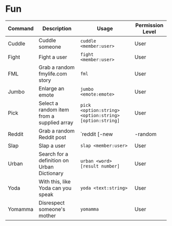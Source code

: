 # Fun

Command | Description | Usage | Permission Level
--------|-------------|-------|-----------------
Cuddle | Cuddle someone | `cuddle <member:user>` | User
Fight | Fight a user | `fight <member:user>` | User
FML | Grab a random fmylife.com story | `fml` | User
Jumbo | Enlarge an emote | `jumbo <emote:emote>` | User
Pick | Select a random item from a supplied array | `pick <option:string> <option:string> [option:string]` | User
Reddit | Grab a random Reddit post | `reddit [-new|-random|-hot|-top] [subreddit]` | User
Slap | Slap a user | `slap <member:user>` | User
Urban | Search for a definition on Urban Dictionary | `urban <word> [result number]` | User
Yoda | With this, like Yoda can you speak | `yoda <text:string>` | User
Yomamma | Disrespect someone's mother | `yomamma` | User